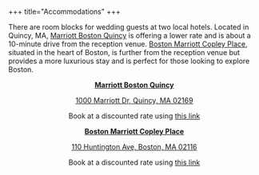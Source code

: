+++
title="Accommodations"
+++

There are room blocks for wedding guests at two local hotels. Located in Quincy, MA, [Marriott Boston Quincy](https://www.marriott.com/en-us/hotels/bosqu-marriott-boston-quincy/overview/) is offering a lower rate and is about a 10-minute drive from the reception venue. [Boston Marriott Copley Place](https://www.marriott.com/en-us/hotels/bosco-boston-marriott-copley-place/overview/), situated in the heart of Boston, is further from the reception venue but provides a more luxurious stay and is perfect for those looking to explore Boston.

<div style="text-align: center">
<div style="font-weight: bold; text-decoration:underline">Marriott Boston Quincy</div>

[1000 Marriott Dr, Quincy, MA 02169](https://maps.app.goo.gl/45wL1tyaEH2p24VaA)

Book at a discounted rate using [this link](https://www.marriott.com/events/start.mi?id=1700578393589&key=GRP)


<div style="font-weight: bold; text-decoration:underline">Boston Marriott Copley Place</div>

[110 Huntington Ave, Boston, MA 02116](https://maps.app.goo.gl/x8zVKSSkBjRRcuJAA)

Book at a discounted rate using [this link](https://book.passkey.com/e/50727988)

</div>


